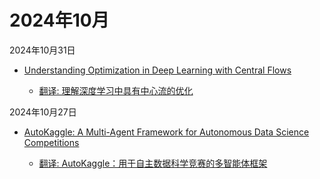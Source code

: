 # 2024年10月

2024年10月31日

- [Understanding Optimization in Deep Learning with Central Flows](2024年10月31日/Understanding_Optimization_in_Deep_Learning_with_Central_Flows.md)

    - [翻译: 理解深度学习中具有中心流的优化](2024年10月31日/Understanding_Optimization_in_Deep_Learning_with_Central_Flows.md)

2024年10月27日

- [AutoKaggle: A Multi-Agent Framework for Autonomous Data Science Competitions](2024年10月27日/AutoKaggle_A_Multi-Agent_Framework_for_Autonomous_Data_Science_Competitions.md)

    - [翻译: AutoKaggle：用于自主数据科学竞赛的多智能体框架](2024年10月27日/AutoKaggle_A_Multi-Agent_Framework_for_Autonomous_Data_Science_Competitions.md)